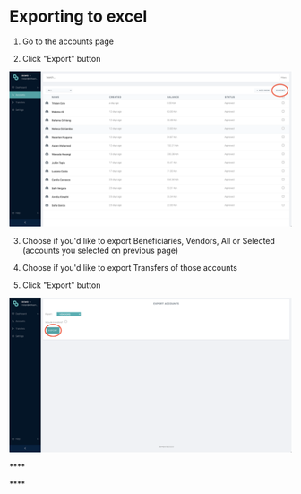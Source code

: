 # Exporting to excel

1. Go to the accounts page

2. Click "Export" button

![](../../.gitbook/assets/screen-shot-2020-09-11-at-11.51.17-am.png)

3. Choose if you'd like to export Beneficiaries, Vendors, All or Selected \(accounts you selected on previous page\)

4. Choose if you'd like to export Transfers of those accounts

5. Click "Export" button

![](../../.gitbook/assets/screen-shot-2020-09-11-at-11.51.30-am.png)

\*\*\*\*

\*\*\*\*

